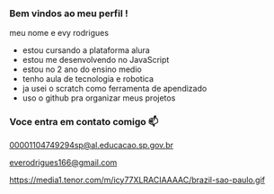 ### Bem vindos ao meu perfil ! 


meu nome e evy rodrigues 

- estou cursando a plataforma alura
- estou me desenvolvendo no JavaScript
 - estou no 2 ano do ensino medio
 - tenho aula de tecnologia e robotica
 - ja usei o scratch como ferramenta de apendizado
 - uso o github pra organizar meus projetos


### Voce entra em contato comigo 📫
   
   
   
   00001104749294sp@al.educacao.sp.gov.br
   
   everodrigues166@gmail.com




   
   
https://media1.tenor.com/m/icy77XLRACIAAAAC/brazil-sao-paulo.gif
